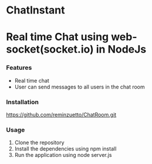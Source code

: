 # ChatInstant

# Real time Chat using web-socket(socket.io) in NodeJs

### Features

- Real time chat
- User can send messages to all users in the chat room

### Installation

https://github.com/reminzuetto/ChatRoom.git

### Usage

1. Clone the repository
2. Install the dependencies using npm install
3. Run the application using node server.js
